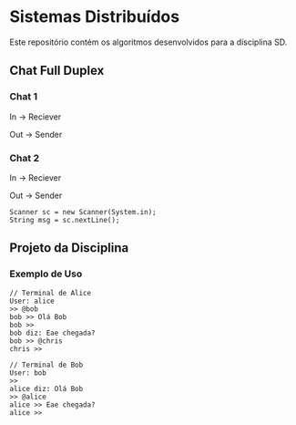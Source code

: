 # Sistemas Distribuídos
Este repositório contém os algoritmos desenvolvidos para a disciplina SD.

## Chat Full Duplex

### Chat 1

In -> Reciever

Out -> Sender

### Chat 2
In -> Reciever

Out -> Sender

```
Scanner sc = new Scanner(System.in);
String msg = sc.nextLine();
```

## Projeto da Disciplina

### Exemplo de Uso

```
// Terminal de Alice
User: alice
>> @bob
bob >> Olá Bob
bob >>
bob diz: Eae chegada?
bob >> @chris
chris >> 
```

```
// Terminal de Bob
User: bob
>> 
alice diz: Olá Bob
>> @alice
alice >> Eae chegada?
alice >> 
```